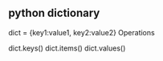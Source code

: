 ## python dictionary


dict = {key1:value1, key2:value2} Operations


dict.keys()
dict.items()
dict.values()

